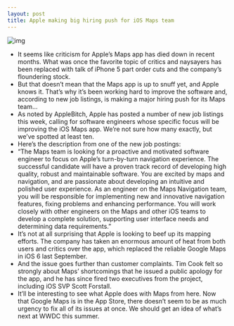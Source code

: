 ```yaml
---
layout: post
title: Apple making big hiring push for iOS Maps team
---
```

![img](http://media.idownloadblog.com/wp-content/uploads/2013/02/maps-hiring-push.png)
* It seems like criticism for Apple’s Maps app has died down in recent months. What was once the favorite topic of critics and naysayers has been replaced with talk of iPhone 5 part order cuts and the company’s floundering stock.
* But that doesn’t mean that the Maps app is up to snuff yet, and Apple knows it. That’s why it’s been working hard to improve the software and, according to new job listings, is making a major hiring push for its Maps team…
* As noted by AppleBitch, Apple has posted a number of new job listings this week, calling for software engineers whose specific focus will be improving the iOS Maps app. We’re not sure how many exactly, but we’ve spotted at least ten.
* Here’s the description from one of the new job postings:
* “The Maps team is looking for a proactive and motivated software engineer to focus on Apple’s turn-by-turn navigation experience. The successful candidate will have a proven track record of developing high quality, robust and maintainable software. You are excited by maps and navigation, and are passionate about developing an intuitive and polished user experience. As an engineer on the Maps Navigation team, you will be responsible for implementing new and innovative navigation features, fixing problems and enhancing performance. You will work closely with other engineers on the Maps and other iOS teams to develop a complete solution, supporting user interface needs and determining data requirements.”
* It’s not at all surprising that Apple is looking to beef up its mapping efforts. The company has taken an enormous amount of heat from both users and critics over the app, which replaced the reliable Google Maps in iOS 6 last September.
* And the issue goes further than customer complaints. Tim Cook felt so strongly about Maps’ shortcomings that he issued a public apology for the app, and he has since fired two executives from the project, including iOS SVP Scott Forstall.
* It’ll be interesting to see what Apple does with Maps from here. Now that Google Maps is in the App Store, there doesn’t seem to be as much urgency to fix all of its issues at once. We should get an idea of what’s next at WWDC this summer.

